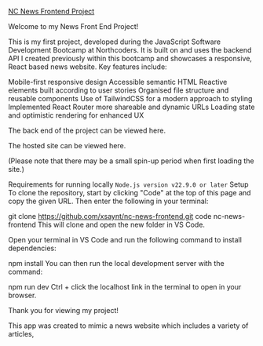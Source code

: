 [NC News Frontend Project](https://alexp-nc-news.netlify.app)

Welcome to my News Front End Project!

This is my first project, developed during the JavaScript Software Development Bootcamp at Northcoders. It is built on and uses the backend API I created previously within this bootcamp and showcases a responsive, React based news website. Key features include:

Mobile-first responsive design
Accessible semantic HTML
Reactive elements built according to user stories
Organised file structure and reusable components
Use of TailwindCSS for a modern approach to styling
Implemented React Router more shareable and dynamic URLs
Loading state and optimistic rendering for enhanced UX

The back end of the project can be viewed here.

The hosted site can be viewed here.

(Please note that there may be a small spin-up period when first loading the site.)

Requirements for running locally
`Node.js version v22.9.0 or later`
Setup
To clone the repository, start by clicking "Code" at the top of this page and copy the given URL. Then enter the following in your terminal:

git clone https://github.com/xsaynt/nc-news-frontend.git
code nc-news-frontend
This will clone and open the new folder in VS Code.

Open your terminal in VS Code and run the following command to install dependencies:

npm install
You can then run the local development server with the command:

npm run dev
Ctrl + click the localhost link in the terminal to open in your browser.

Thank you for viewing my project!

This app was created to mimic a news website which includes a variety of articles,
